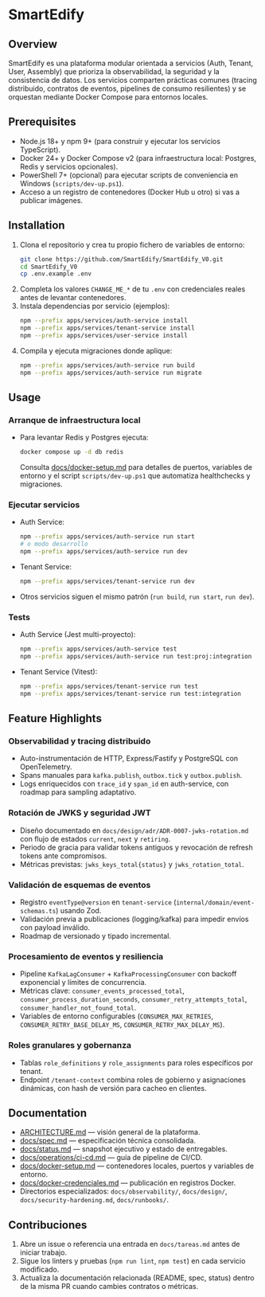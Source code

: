 # SmartEdify

## Overview
SmartEdify es una plataforma modular orientada a servicios (Auth, Tenant, User, Assembly) que prioriza la observabilidad, la seguridad y la consistencia de datos. Los servicios comparten prácticas comunes (tracing distribuido, contratos de eventos, pipelines de consumo resilientes) y se orquestan mediante Docker Compose para entornos locales.

## Prerequisites
- Node.js 18+ y npm 9+ (para construir y ejecutar los servicios TypeScript).
- Docker 24+ y Docker Compose v2 (para infraestructura local: Postgres, Redis y servicios opcionales).
- PowerShell 7+ (opcional) para ejecutar scripts de conveniencia en Windows (`scripts/dev-up.ps1`).
- Acceso a un registro de contenedores (Docker Hub u otro) si vas a publicar imágenes.

## Installation
1. Clona el repositorio y crea tu propio fichero de variables de entorno:
   ```sh
   git clone https://github.com/SmartEdify/SmartEdify_V0.git
   cd SmartEdify_V0
   cp .env.example .env
   ```
2. Completa los valores `CHANGE_ME_*` de tu `.env` con credenciales reales antes de levantar contenedores.
3. Instala dependencias por servicio (ejemplos):
   ```sh
   npm --prefix apps/services/auth-service install
   npm --prefix apps/services/tenant-service install
   npm --prefix apps/services/user-service install
   ```
4. Compila y ejecuta migraciones donde aplique:
   ```sh
   npm --prefix apps/services/auth-service run build
   npm --prefix apps/services/auth-service run migrate
   ```

## Usage
### Arranque de infraestructura local
- Para levantar Redis y Postgres ejecuta:
  ```sh
  docker compose up -d db redis
  ```
  Consulta [docs/docker-setup.md](docs/docker-setup.md) para detalles de puertos, variables de entorno y el script `scripts/dev-up.ps1` que automatiza healthchecks y migraciones.

### Ejecutar servicios
- Auth Service:
  ```sh
  npm --prefix apps/services/auth-service run start
  # o modo desarrollo
  npm --prefix apps/services/auth-service run dev
  ```
- Tenant Service:
  ```sh
  npm --prefix apps/services/tenant-service run dev
  ```
- Otros servicios siguen el mismo patrón (`run build`, `run start`, `run dev`).

### Tests
- Auth Service (Jest multi-proyecto):
  ```sh
  npm --prefix apps/services/auth-service test
  npm --prefix apps/services/auth-service run test:proj:integration
  ```
- Tenant Service (Vitest):
  ```sh
  npm --prefix apps/services/tenant-service run test
  npm --prefix apps/services/tenant-service run test:integration
  ```

## Feature Highlights
### Observabilidad y tracing distribuido
- Auto-instrumentación de HTTP, Express/Fastify y PostgreSQL con OpenTelemetry.
- Spans manuales para `kafka.publish`, `outbox.tick` y `outbox.publish`.
- Logs enriquecidos con `trace_id` y `span_id` en auth-service, con roadmap para sampling adaptativo.

### Rotación de JWKS y seguridad JWT
- Diseño documentado en `docs/design/adr/ADR-0007-jwks-rotation.md` con flujo de estados `current`, `next` y `retiring`.
- Periodo de gracia para validar tokens antiguos y revocación de refresh tokens ante compromisos.
- Métricas previstas: `jwks_keys_total{status}` y `jwks_rotation_total`.

### Validación de esquemas de eventos
- Registro `eventType@version` en `tenant-service` (`internal/domain/event-schemas.ts`) usando Zod.
- Validación previa a publicaciones (logging/kafka) para impedir envíos con payload inválido.
- Roadmap de versionado y tipado incremental.

### Procesamiento de eventos y resiliencia
- Pipeline `KafkaLagConsumer` + `KafkaProcessingConsumer` con backoff exponencial y límites de concurrencia.
- Métricas clave: `consumer_events_processed_total`, `consumer_process_duration_seconds`, `consumer_retry_attempts_total`, `consumer_handler_not_found_total`.
- Variables de entorno configurables (`CONSUMER_MAX_RETRIES`, `CONSUMER_RETRY_BASE_DELAY_MS`, `CONSUMER_RETRY_MAX_DELAY_MS`).

### Roles granulares y gobernanza
- Tablas `role_definitions` y `role_assignments` para roles específicos por tenant.
- Endpoint `/tenant-context` combina roles de gobierno y asignaciones dinámicas, con hash de versión para cacheo en clientes.

## Documentation
- [ARCHITECTURE.md](ARCHITECTURE.md) — visión general de la plataforma.
- [docs/spec.md](docs/spec.md) — especificación técnica consolidada.
- [docs/status.md](docs/status.md) — snapshot ejecutivo y estado de entregables.
- [docs/operations/ci-cd.md](docs/operations/ci-cd.md) — guía de pipeline de CI/CD.
- [docs/docker-setup.md](docs/docker-setup.md) — contenedores locales, puertos y variables de entorno.
- [docs/docker-credenciales.md](docs/docker-credenciales.md) — publicación en registros Docker.
- Directorios especializados: `docs/observability/`, `docs/design/`, `docs/security-hardening.md`, `docs/runbooks/`.

## Contribuciones
1. Abre un issue o referencia una entrada en `docs/tareas.md` antes de iniciar trabajo.
2. Sigue los linters y pruebas (`npm run lint`, `npm test`) en cada servicio modificado.
3. Actualiza la documentación relacionada (README, spec, status) dentro de la misma PR cuando cambies contratos o métricas.
